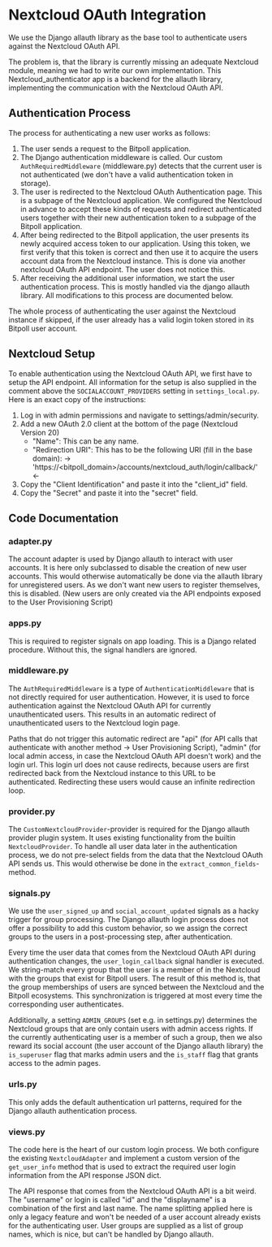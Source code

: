 # Nextcloud OAuth Integration

We use the Django allauth library as the base tool to authenticate users against the Nextcloud OAuth API.

The problem is, that the library is currently missing an adequate Nextcloud module, meaning we had
to write our own implementation. This Nextcloud_authenticator app is a backend for the allauth
library, implementing the communication with the Nextcloud OAuth API.

## Authentication Process

The process for authenticating a new user works as follows:
1. The user sends a request to the Bitpoll application.
2. The Django authentication middleware is called. Our custom `AuthRequiredMiddleware`
   (middleware.py) detects that the current user is not authenticated (we don't have a valid
   authentication token in storage).
3. The user is redirected to the Nextcloud OAuth Authentication page. This is a subpage of the
   Nextcloud application. We configured the Nextcloud in advance to accept these kinds of requests
   and redirect authenticated users together with their new authentication token to a subpage of the
   Bitpoll application.
4. After being redirected to the Bitpoll application, the user presents its newly acquired access
   token to our application. Using this token, we first verify that this token is correct and then
   use it to acquire the users account data from the Nextcloud instance. This is done via another
   nextcloud OAuth API endpoint. The user does not notice this. 
5. After receiving the additional user information, we start the user authentication process. This
   is mostly handled via the django allauth library. All modifications to this process are
   documented below.

The whole process of authenticating the user against the Nextcloud instance if skipped, if the user
already has a valid login token stored in its Bitpoll user account.

## Nextcloud Setup

To enable authentication using the Nextcloud OAuth API, we first have to setup the API endpoint. All
information for the setup is also supplied in the comment above the `SOCIALACCOUNT_PROVIDERS`
setting in `settings_local.py`. Here is an exact copy of the instructions:

1. Log in with admin permissions and navigate to settings/admin/security.
2. Add a new OAuth 2.0 client at the bottom of the page (Nextcloud Version 20)
    - "Name": This can be any name.
    - "Redirection URI": This has to be the following URI (fill in the base domain):
        -> 'https://<bitpoll_domain>/accounts/nextcloud_auth/login/callback/' <-
3. Copy the "Client Identification" and paste it into the "client_id" field.
4. Copy the "Secret" and paste it into the "secret" field. 

## Code Documentation

### adapter.py

The account adapter is used by Django allauth to interact with user accounts. It is here only
subclassed to disable the creation of new user accounts. This would otherwise automatically be done
via the allauth library for unregistered users. As we don't want new users to register themselves,
this is disabled. (New users are only created via the API endpoints exposed to the User Provisioning
Script)

### apps.py

This is required to register signals on app loading. This is a Django related procedure. Without
this, the signal handlers are ignored.

### middleware.py

The `AuthRequiredMiddleware` is a type of `AuthenticationMiddleware` that is not directly required
for user authentication. However, it is used to force authentication against the Nextcloud OAuth API
for currently unauthenticated users. This results in an automatic redirect of unauthenticated users
to the Nextcloud login page. 

Paths that do not trigger this automatic redirect are "api" (for API calls that authenticate with
another method -> User Provisioning Script), "admin" (for local admin access, in case the Nextcloud
OAuth API doesn't work) and the login url. This login url does not cause redirects, because users
are first redirected back from the Nextcloud instance to this URL to be authenticated. Redirecting
these users would cause an infinite redirection loop.

### provider.py

The `CustomNextcloudProvider`-provider is required for the Django allauth provider plugin system. It
uses existing functionality from the builtin `NextcloudProvider`. To handle all user data later in
the authentication process, we do not pre-select fields from the data that the Nextcloud OAuth API
sends us. This would otherwise be done in the `extract_common_fields`-method.

### signals.py

We use the `user_signed_up` and `social_account_updated` signals as a hacky trigger for group
processing. The Django allauth login process does not offer a possibility to add this custom
behavior, so we assign the correct groups to the users in a post-processing step, after
authentication.

Every time the user data that comes from the Nextcloud OAuth API during authentication changes, the
`user_login_callback` signal handler is executed. We string-match every group that the user is a
member of in the Nextcloud with the groups that exist for Bitpoll users. The result of this method
is, that the group memberships of users are synced between the Nextcloud and the Bitpoll ecosystems.
This synchronization is triggered at most every time the corresponding user authenticates.

Additionally, a setting `ADMIN_GROUPS` (set e.g. in settings.py) determines the Nextcloud groups
that are only contain users with admin access rights. If the currently authenticating user is a
member of such a group, then we also reward its social account (the user account of the Django
allauth library) the `is_superuser` flag that marks admin users and the `is_staff` flag that grants
access to the admin pages.

### urls.py

This only adds the default authentication url patterns, required for the Django allauth
authentication process.

### views.py

The code here is the heart of our custom login process. We both configure the existing
`NextcloudAdapter` and implement a custom version of the `get_user_info` method that is used to
extract the required user login information from the API response JSON dict.

The API response that comes from the Nextcloud OAuth API is a bit weird. The "username" or login is
called "id" and the "displayname" is a combination of the first and last name. The name splitting
applied here is only a legacy feature and won't be needed of a user account already exists for the
authenticating user. User groups are supplied as a list of group names, which is nice, but can't be
handled by Django allauth.
